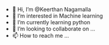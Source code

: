 - 👋 Hi, I’m @Keerthan Nagamalla
- 👀 I’m interested in Machine learning
- 🌱 I’m currently learning python
- 💞️ I’m looking to collaborate on ...
- 📫 How to reach me ...

<!---
Keerthan-26/Keerthan-26 is a ✨ special ✨ repository because its `README.md` (this file) appears on your GitHub profile.
You can click the Preview link to take a look at your changes.
--->
